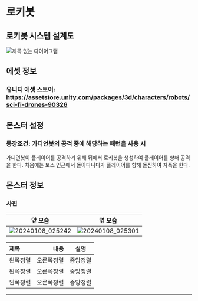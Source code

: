 # 로키봇

## 로키봇 시스템 설계도
![제목 없는 다이어그램](https://github.com/ACEDIA2567/CityGun/assets/101154683/99b031e5-ca0c-4dd4-bf79-c549bebf595d)

## 에셋 정보
### 유니티 에셋 스토어: https://assetstore.unity.com/packages/3d/characters/robots/sci-fi-drones-90326

## 몬스터 설정
### 등장조건: 가디언봇의 공격 중에 해당하는 패턴을 사용 시
가디언봇이 플레이어를 공격하기 위해 뒤에서 로키봇을 생성하여 플레이어를 향해 공격을 한다.
처음에는 보스 인근에서 돌아다니다가 플레이어를 향해 돌진하여 자폭을 한다.

## 몬스터 정보
### 사진
|앞 모습|옆 모습|
|:---:|:---:|
|![20240108_025242](https://github.com/ACEDIA2567/CityGun/assets/101154683/f05a3733-2fac-4ce4-8a31-c0d52cafd737)|![20240108_025301](https://github.com/ACEDIA2567/CityGun/assets/101154683/fe093cd6-4abc-4d04-bef6-13433fff930c)

|제목|내용|설명|
|:---|---:|:---:|
|왼쪽정렬|오른쪽정렬|중앙정렬|
|왼쪽정렬|오른쪽정렬|중앙정렬|
|왼쪽정렬|오른쪽정렬|중앙정렬|



<hr>
